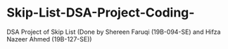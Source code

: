 # Skip-List-DSA-Project-Coding-
DSA Project of Skip List (Done by Shereen Faruqi (19B-094-SE) and Hifza Nazeer Ahmed (19B-127-SE))
